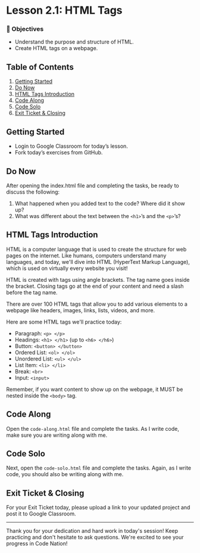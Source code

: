 # Lesson 2.1: HTML Tags

### 🎯 Objectives
- Understand the purpose and structure of HTML.
- Create HTML tags on a webpage.

## Table of Contents

1. [Getting Started](#getting-started)
2. [Do Now](#do-now)
3. [HTML Tags Introduction](#html-tags-introduction)
4. [Code Along](#code-along)
5. [Code Solo](#code-solo)
6. [Exit Ticket & Closing](#exit-ticket-closing)

## Getting Started

- Login to Google Classroom for today’s lesson.
- Fork today’s exercises from GitHub.

## Do Now

After opening the index.html file and completing the tasks, be ready to discuss the following:

1. What happened when you added text to the code? Where did it show up?
2. What was different about the text between the `<h1>`’s and the `<p>`’s?

## HTML Tags Introduction

HTML is a computer language that is used to create the structure for web pages on the internet. Like humans, computers understand many languages, and today, we'll dive into HTML (HyperText Markup Language), which is used on virtually every website you visit!

HTML is created with tags using angle brackets. The tag name goes inside the bracket. Closing tags go at the end of your content and need a slash before the tag name.

There are over 100 HTML tags that allow you to add various elements to a webpage like headers, images, links, lists, videos, and more.

Here are some HTML tags we'll practice today:

- Paragraph: `<p> </p>` 
- Headings: `<h1> </h1>` (up to `<h6> </h6>`)
- Button: `<button> </button>`
- Ordered List: `<ol> </ol>`
- Unordered List: `<ul> </ul>`
- List Item: `<li> </li>`
- Break: `<br>`
- Input: `<input>`

Remember, if you want content to show up on the webpage, it MUST be nested inside the `<body>` tag.

## Code Along

Open the `code-along.html` file and complete the tasks. As I write code, make sure you are writing along with me. 

## Code Solo

Next, open the `code-solo.html` file and complete the tasks. Again, as I write code, you should also be writing along with me.

## Exit Ticket & Closing

For your Exit Ticket today, please upload a link to your updated project and post it to Google Classroom.

---

Thank you for your dedication and hard work in today's session! Keep practicing and don't hesitate to ask questions. We're excited to see your progress in Code Nation!



